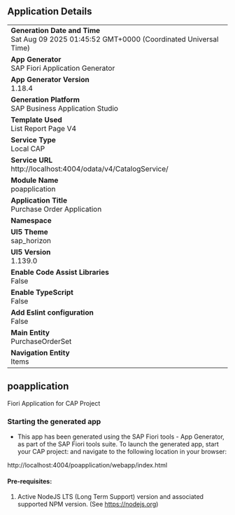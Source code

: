 ## Application Details
|               |
| ------------- |
|**Generation Date and Time**<br>Sat Aug 09 2025 01:45:52 GMT+0000 (Coordinated Universal Time)|
|**App Generator**<br>SAP Fiori Application Generator|
|**App Generator Version**<br>1.18.4|
|**Generation Platform**<br>SAP Business Application Studio|
|**Template Used**<br>List Report Page V4|
|**Service Type**<br>Local CAP|
|**Service URL**<br>http://localhost:4004/odata/v4/CatalogService/|
|**Module Name**<br>poapplication|
|**Application Title**<br>Purchase Order Application|
|**Namespace**<br>|
|**UI5 Theme**<br>sap_horizon|
|**UI5 Version**<br>1.139.0|
|**Enable Code Assist Libraries**<br>False|
|**Enable TypeScript**<br>False|
|**Add Eslint configuration**<br>False|
|**Main Entity**<br>PurchaseOrderSet|
|**Navigation Entity**<br>Items|

## poapplication

Fiori Application for CAP Project

### Starting the generated app

-   This app has been generated using the SAP Fiori tools - App Generator, as part of the SAP Fiori tools suite.  To launch the generated app, start your CAP project:  and navigate to the following location in your browser:

http://localhost:4004/poapplication/webapp/index.html

#### Pre-requisites:

1. Active NodeJS LTS (Long Term Support) version and associated supported NPM version.  (See https://nodejs.org)


